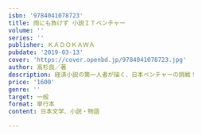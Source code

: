```yaml
---
isbn: '9784041078723'
title: 雨にも負けず 小説ＩＴベンチャー
volume: ''
series: ''
publisher: ＫＡＤＯＫＡＷＡ
pubdate: '2019-03-13'
cover: 'https://cover.openbd.jp/9784041078723.jpg'
author: 高杉良／著
description: 経済小説の第一人者が描く、日本ベンチャーの挑戦！
price: '1600'
genre: ''
target: 一般
format: 単行本
content: 日本文学、小説・物語

---
```

